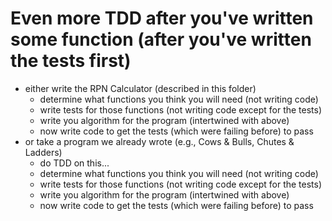 # Even more TDD after you've written some function (after you've written the tests first)
* either write the RPN Calculator (described in this folder)
  * determine what functions you think you will need (not writing code)
  * write tests for those functions (not writing code except for the tests)
  * write you algorithm for the program (intertwined with above)
  * now write code to get the tests (which were failing before) to pass
* or take a program we already wrote (e.g., Cows & Bulls, Chutes & Ladders)
  * do TDD on this...
  * determine what functions you think you will need (not writing code)
  * write tests for those functions (not writing code except for the tests)
  * write you algorithm for the program (intertwined with above)
  * now write code to get the tests (which were failing before) to pass
